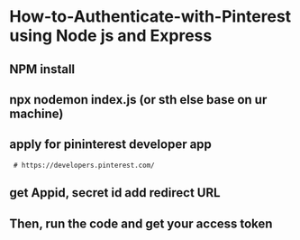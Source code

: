# How-to-Authenticate-with-Pinterest using Node js and Express


  ## NPM install 

  ## npx nodemon index.js (or sth else base on ur machine)



  ## apply for pininterest developer app 
     # https://developers.pinterest.com/

  ## get Appid, secret id add redirect URL 


  ## Then, run the code and get your access token